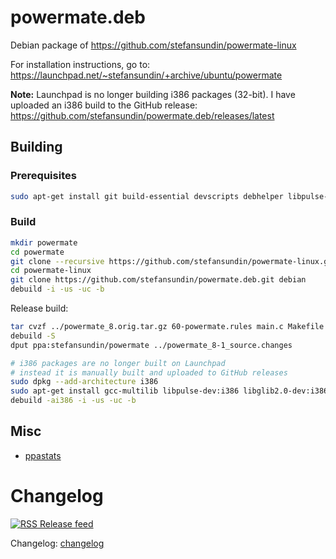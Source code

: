 # powermate.deb

Debian package of https://github.com/stefansundin/powermate-linux

For installation instructions, go to: https://launchpad.net/~stefansundin/+archive/ubuntu/powermate

**Note:** Launchpad is no longer building i386 packages (32-bit). I have uploaded an i386 build to the GitHub release: https://github.com/stefansundin/powermate.deb/releases/latest

## Building

### Prerequisites

```bash
sudo apt-get install git build-essential devscripts debhelper libpulse-dev
```

### Build

```bash
mkdir powermate
cd powermate
git clone --recursive https://github.com/stefansundin/powermate-linux.git
cd powermate-linux
git clone https://github.com/stefansundin/powermate.deb.git debian
debuild -i -us -uc -b
```

Release build:
```bash
tar cvzf ../powermate_8.orig.tar.gz 60-powermate.rules main.c Makefile powermate.toml README.md --exclude='.*' tomlc99
debuild -S
dput ppa:stefansundin/powermate ../powermate_8-1_source.changes

# i386 packages are no longer built on Launchpad
# instead it is manually built and uploaded to GitHub releases
sudo dpkg --add-architecture i386
sudo apt-get install gcc-multilib libpulse-dev:i386 libglib2.0-dev:i386
debuild -ai386 -i -us -uc -b
```

## Misc

- [ppastats](https://stefansundin.github.io/powermate.deb/)


# Changelog

[![RSS](https://stefansundin.github.io/img/feed.png) Release feed](https://github.com/stefansundin/powermate.deb/releases.atom)

Changelog: [changelog](changelog)
